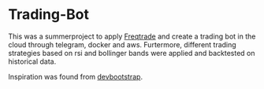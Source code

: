 # Trading-Bot

This was a summerproject to apply [Freqtrade](https://www.freqtrade.io/en/stable/) and create a trading bot in the cloud through telegram, docker and aws.
Furtermore, different trading strategies based on rsi and bollinger bands were applied and backtested on historical data.

Inspiration was found from [devbootstrap](https://github.com/devbootstrap/freqtrade-hyperopt-running-in-cloud-example).

